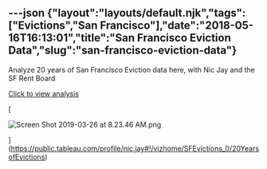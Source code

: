 ---json
{"layout":"layouts/default.njk","tags":["Evictions","San Francisco"],"date":"2018-05-16T16:13:01","title":"San Francisco Eviction Data","slug":"san-francisco-eviction-data"}
---

Analyze 20 years of San Francisco Eviction data here, with Nic Jay and the SF Rent Board

[Click to view analysis](https://public.tableau.com/profile/nic.jay#!/vizhome/SFEvictions_0/20YearsofEvictions)

[

![Screen Shot 2019-03-26 at 8.23.46 AM.png](https://images.squarespace-cdn.com/content/v1/52b7d7a6e4b0b3e376ac8ea2/1553613845943-0S3MWNHC7WOAXRLWH681/ke17ZwdGBToddI8pDm48kDqLOzXON2STEqIVpWvGJXkUqsxRUqqbr1mOJYKfIPR7LoDQ9mXPOjoJoqy81S2I8N_N4V1vUb5AoIIIbLZhVYxCRW4BPu10St3TBAUQYVKcGeHXdKOiM-zbKheEPIPz6aMrJCwB5mQghMqoJkmnFn5Y2n-GDS6RkmDznsjeHDRM/Screen+Shot+2019-03-26+at+8.23.46+AM.png)

](https://public.tableau.com/profile/nic.jay#!/vizhome/SFEvictions_0/20YearsofEvictions)